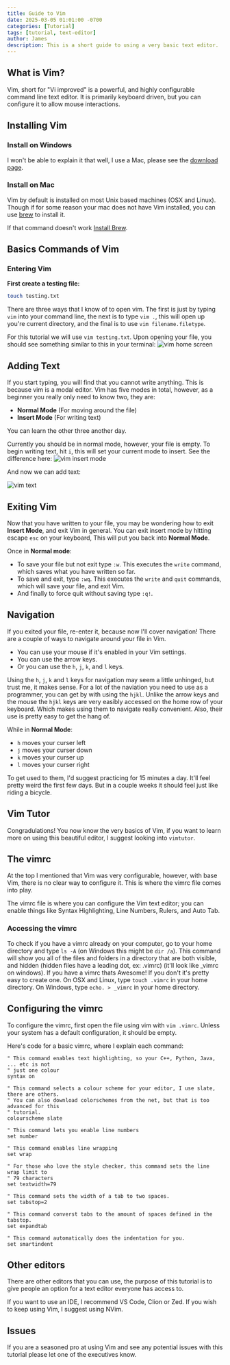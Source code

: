 ```yaml
---
title: Guide to Vim
date: 2025-03-05 01:01:00 -0700 
categories: [Tutorial]
tags: [tutorial, text-editor]
author: James
description: This is a short guide to using a very basic text editor.
---
```


## What is Vim?

Vim, short for "Vi improved" is a powerful, and highly configurable
command line text editor. It is primarily keyboard driven, but you
can configure it to allow mouse interactions.

## Installing Vim

### Install on Windows

I won't be able to explain it that well, I use a Mac, please see the [download page](https://www.vim.org/download.php).

### Install on Mac

Vim by default is installed on most Unix based machines (OSX and Linux). Though
if for some reason your mac does not have Vim installed, you can use [brew](https://formulae.brew.sh/formula/vim)
to install it.

If that command doesn't work [Install Brew](https://brew.sh/).

## Basics Commands of Vim

### Entering Vim

**First create a testing file:**

```zsh
touch testing.txt
```

There are three ways that I know of to open vim. The first is just by typing `vim`
into your command line, the next is to type `vim .`, this will open up you're
current directory, and the final is to use `vim filename.filetype`.

For this tutorial we will use `vim testing.txt`. Upon opening your file, you should
see something similar to this in your terminal: ![vim home screen](../assets/vim-pics/vim_home.png)

## Adding Text

If you start typing, you will find that you cannot write anything. This is
because vim is a modal editor. Vim has five modes in total, however, as a beginner
you really only need to know two, they are:

- **Normal Mode** (For moving around the file)
- **Insert Mode** (For writing text)

You can learn the other three another day.

Currently you should be in normal mode, however, your file is empty. To begin writing
text, hit `i`, this will set your current mode to insert. See the difference here:
![vim insert mode](../assets/vim-pics/vim_insert.png)

And now we can add text:

![vim text](../assets/vim-pics/vim_text2.png)

## Exiting Vim

Now that you have written to your file, you may be wondering how to exit **Insert
Mode**, and exit Vim in general. You can exit insert mode by hitting escape `esc`
on your keyboard, This will put you back into **Normal Mode**.

Once in **Normal mode**:

- To save your file but not exit type `:w`. This executes the `write` command,
which saves what you have written so far.
- To save and exit, type `:wq`. This executes the `write` and `quit` commands,
which will save your file, and exit Vim.
- And finally to force quit without saving type `:q!`.

## Navigation

If you exited your file, re-enter it, because now I'll cover navigation! There
are a couple of ways to navigate around your file in Vim.

- You can use your mouse if it's enabled in your Vim settings.
- You can use the arrow keys.
- Or you can use the `h`, `j`, `k`, and `l` keys.

Using the `h`, `j`, `k` and `l` keys for navigation may seem a little unhinged,
but trust me, it makes sense. For a lot of the naviation you need to use as a
programmer, you can get by with using the `hjkl`. Unlike the arrow keys and the mouse
the `hjkl` keys are very easibly accessed on the home row of your keyboard. Which
makes using them to navigate really convenient. Also, their use is pretty easy
to get the hang of.

While in **Normal Mode**:

- `h` moves your curser left
- `j` moves your curser down
- `k` moves your curser up
- `l` moves your curser right

To get used to them, I'd suggest practicing for 15 minutes a day. It'll feel pretty
weird the first few days. But in a couple weeks it should feel just like riding a
bicycle.

## Vim Tutor

Congradulations! You now know the very basics of Vim, if you want to learn
more on using this beautiful editor, I suggest looking into `vimtutor`.

## The vimrc

At the top I mentioned that Vim was very configurable, however, with base Vim,
there is no clear way to configure it. This is where the vimrc file comes into play.

The vimrc file is where you can configure the Vim text editor; you can enable things
like Syntax Highlighting, Line Numbers, Rulers, and Auto Tab.

### Accessing the vimrc

To check if you have a vimrc already on your computer, go to your home directory
and type `ls -A` (on Windows this might be `dir /a`). This command will show you
all of the files and folders in a directory that are both visible, and hidden
(hidden files have a leading dot, ex: .vimrc) (it'll look like _vimrc on windows).
If you have a vimrc thats Awesome! If you don't it's pretty easy to create one.
On OSX and Linux, type `touch .vimrc` in your home directory. On Windows, type
`echo. > _vimrc` in your home directory.

## Configuring the vimrc

To configure the vimrc, first open the file using vim with `vim .vimrc`. Unless your
system has a default configuration, it should be empty.

Here's code for a basic vimrc, where I explain each command:

```vim
" This command enables text highlighting, so your C++, Python, Java, ... etc is not
" just one colour
syntax on

" This command selects a colour scheme for your editor, I use slate, there are others.
" You can also download colorschemes from the net, but that is too advanced for this
" tutorial.
colourscheme slate

" This command lets you enable line numbers
set number

" This command enables line wrapping
set wrap

" For those who love the style checker, this command sets the line wrap limit to
" 79 characters
set textwidth=79

" This command sets the width of a tab to two spaces.
set tabstop=2

" This command converst tabs to the amount of spaces defined in the tabstop.
set expandtab

" This command automatically does the indentation for you.
set smartindent
```

## Other editors

There are other editors that you can use, the purpose of this tutorial is to
give people an option for a text editor everyone has access to.

If you want to use an IDE, I recommend VS Code, Clion or Zed. If you wish to
keep using Vim, I suggest using NVim.

## Issues

If you are a seasoned pro at using Vim and see any potential issues with this
tutorial please let one of the executives know.
